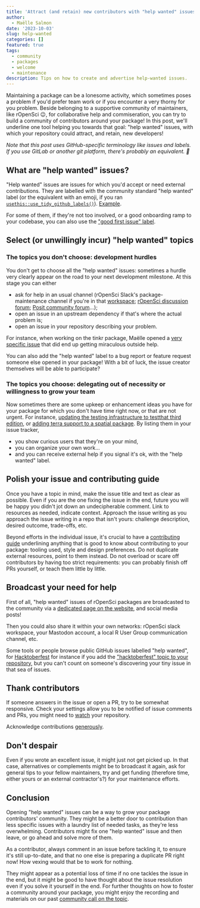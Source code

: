 ```yaml
---
title: 'Attract (and retain) new contributors with "help wanted" issues'
author:
  - Maëlle Salmon
date: '2023-10-03'
slug: help-wanted
categories: []
featured: true 
tags:
  - community
  - packages
  - welcome
  - maintenance
description: Tips on how to create and advertise help-wanted issues.
---
```


Maintaining a package can be a lonesome activity, which sometimes poses a problem if you'd prefer team work or if you encounter a very thorny for you problem.
Beside belonging to a supportive community of maintainers, like rOpenSci :wink:, for collaborative help and commiseration, you can try to build a community of contributors around your package!
In this post, we'll underline one tool helping you towards that goal: "help wanted" issues, with which your repository could attract, and retain, new developers!

_Note that this post uses GitHub-specific terminology like issues and labels. If you use GitLab or another git platform, there's probably an equivalent. :slightly_smiling_face:_

## What are "help wanted" issues?

"Help wanted" issues are issues for which you'd accept or need external contributions.
They are labelled with the community standard "help wanted" label (or the equivalent with an emoji, if you ran [`usethis::use_tidy_github_labels()`](https://usethis.r-lib.org/reference/use_github_labels.html)).
[Example](https://github.com/ropensci/osmextract/issues/286).

For some of them, if they're not too involved, or a good onboarding ramp to your codebase, you can also use the ["good first issue" label](https://docs.github.com/en/communities/setting-up-your-project-for-healthy-contributions/encouraging-helpful-contributions-to-your-project-with-labels).

## Select (or unwillingly incur) "help wanted" topics

### The topics you don't choose: development hurdles

You don't get to choose all the "help wanted" issues: sometimes a hurdle very clearly appear on the road to your next development milestone.
At this stage you can either
- ask for help in an usual channel (rOpenSci Slack's package-maintenance channel if you're in that [workspace](https://contributing.ropensci.org/resources.html#channels); [rOpenSci discussion forum](/blog/2022/01/11/ropensci-forum/); [Posit community forum](https://community.rstudio.com/)...);
- open an issue in an upstream dependency if that's where the actual problem is;
- open an issue in your repository describing your problem.

For instance, when working on the tinkr package, Maëlle opened a [very specific issue](https://github.com/ropensci/tinkr/issues/9) that did end up getting miraculous outside help.

You can also add the "help wanted" label to a bug report or feature request someone else opened in your package!
With a bit of luck, the issue creator themselves will be able to participate?

### The topics you choose: delegating out of necessity or willingness to grow your team

Now sometimes there are some upkeep or enhancement ideas you have for your package for which you don't have time right now, or that are not urgent.
For instance, [updating the testing infrastructure to testthat third edition](https://github.com/ropensci/geojsonio/issues/183), or [adding terra support to a spatial package](https://github.com/ropensci/landscapetools/issues/33).
By listing them in your issue tracker, 

- you show curious users that they're on your mind, 
- you can organize your own work... 
- and you can receive external help if you signal it's ok, with the "help wanted" label.

## Polish your issue and contributing guide

Once you have a topic in mind, make the issue title and text as clear as possible.
Even if you are the one fixing the issue in the end, future you will be happy you didn't jot down an undecipherable comment.
Link to resources as needed, indicate context.
Approach the issue writing as you approach the issue writing in a repo that isn't yours: challenge description, desired outcome, trade-offs, etc.

Beyond efforts in the individual issue, it's crucial to have a [contributing guide](https://devguide.ropensci.org/collaboration.html#contributing-guide) underlining anything that is good to know about contributing to your package: tooling used, style and design preferences.
Do not duplicate external resources, point to them instead.
Do not overload or scare off contributors by having too strict requirements: you can probably finish off PRs yourself, or teach them little by little. 

## Broadcast your need for help

First of all, "help wanted" issues of rOpenSci packages are broadcasted to the community via a [dedicated page on the website](/help-wanted), and social media posts!

Then you could also share it within your own networks: rOpenSci slack workspace, your Mastodon account, a local R User Group communication channel, etc.

Some tools or people browse public GitHub issues labelled "help wanted", for [Hacktoberfest](https://hacktoberfest.com/) for instance if you add the ["hacktoberfest" topic to your repository](https://hacktoberfest.com/participation/), but you can't count on someone's discovering your tiny issue in that sea of issues.

## Thank contributors

If someone answers in the issue or open a PR, try to be somewhat responsive.
Check your settings allow you to be notified of issue comments and PRs, you might need to [watch](https://docs.github.com/en/account-and-profile/managing-subscriptions-and-notifications-on-github/managing-subscriptions-for-activity-on-github/viewing-your-subscriptions) your repository.

Acknowledge contributions [generously](https://devguide.ropensci.org/collaboration.html?q=generous#attributions).

## Don't despair

Even if you wrote an excellent issue, it might just not get picked up.
In that case, alternatives or complements might be to broadcast it again, ask for general tips to your fellow maintainers, try and get funding (therefore time, either yours or an external contractor's?) for your maintenance efforts.

## Conclusion

Opening "help wanted" issues can be a way to grow your package contributors' community.
They might be a better door to contribution than less specific issues with a laundry list of needed tasks, as they're less overwhelming.
Contributors might fix one "help wanted" issue and then leave, or go ahead and solve more of them.

As a contributor, always comment in an issue before tackling it, to ensure it's still up-to-date, and that no one else is preparing a duplicate PR right now!
How vexing would that be to work for nothing.

They might appear as a potential loss of time if no one tackles the issue in the end, but it might be good to have thought about the issue resolution even if you solve it yourself in the end.
For further thoughts on how to foster a community around your package, you might enjoy the recording and materials on our past [community call on the topic](/commcalls/apr2021-pkg-community/).